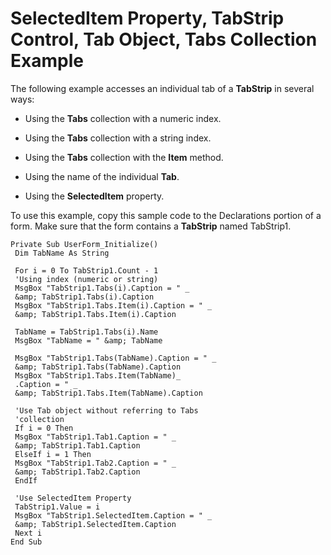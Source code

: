 
# SelectedItem Property, TabStrip Control, Tab Object, Tabs Collection Example

The following example accesses an individual tab of a  **TabStrip** in several ways:



- Using the  **Tabs** collection with a numeric index.
    
- Using the  **Tabs** collection with a string index.
    
- Using the  **Tabs** collection with the **Item** method.
    
- Using the name of the individual  **Tab**.
    
- Using the  **SelectedItem** property.
    

To use this example, copy this sample code to the Declarations portion of a form. Make sure that the form contains a  **TabStrip** named TabStrip1.



```
Private Sub UserForm_Initialize() 
 Dim TabName As String 
 
 For i = 0 To TabStrip1.Count - 1 
 'Using index (numeric or string) 
 MsgBox "TabStrip1.Tabs(i).Caption = " _ 
 &amp; TabStrip1.Tabs(i).Caption 
 MsgBox "TabStrip1.Tabs.Item(i).Caption = " _ 
 &amp; TabStrip1.Tabs.Item(i).Caption 
 
 TabName = TabStrip1.Tabs(i).Name 
 MsgBox "TabName = " &amp; TabName 
 
 MsgBox "TabStrip1.Tabs(TabName).Caption = " _ 
 &amp; TabStrip1.Tabs(TabName).Caption 
 MsgBox "TabStrip1.Tabs.Item(TabName)_ 
 .Caption = " _ 
 &amp; TabStrip1.Tabs.Item(TabName).Caption 
 
 'Use Tab object without referring to Tabs 
 'collection 
 If i = 0 Then 
 MsgBox "TabStrip1.Tab1.Caption = " _ 
 &amp; TabStrip1.Tab1.Caption 
 ElseIf i = 1 Then 
 MsgBox "TabStrip1.Tab2.Caption = " _ 
 &amp; TabStrip1.Tab2.Caption 
 EndIf 
 
 'Use SelectedItem Property 
 TabStrip1.Value = i 
 MsgBox "TabStrip1.SelectedItem.Caption = " _ 
 &amp; TabStrip1.SelectedItem.Caption 
 Next i 
End Sub
```

